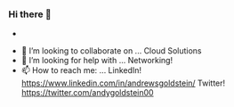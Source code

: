 ### Hi there 👋

<!--
**muckitymuck/muckitymuck** is a ✨ _special_ ✨ repository because its `README.md` (this file) appears on your GitHub profile.

Here are some ideas to get you started:

- 🔭 I’m currently working on ...
- 🌱 I’m currently learning ...
- 👯 I’m looking to collaborate on ...
- 🤔 I’m looking for help with ...
- 💬 Ask me about ...
- 📫 How to reach me: ...
- 😄 Pronouns: ...
- ⚡ Fun fact: ...
-->

-
<!-- - 🌱 I’m currently learning ... AWS Development: https://acloudguru.com/blog/engineering/cloudguruchallenge-python-aws-etl
-->
- 👯 I’m looking to collaborate on ...  Cloud Solutions
- 🤔 I’m looking for help with ... Networking! 
- 📫 How to reach me: ... LinkedIn! https://www.linkedin.com/in/andrewsgoldstein/
                          Twitter! https://twitter.com/andygoldstein00
